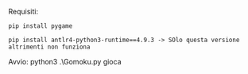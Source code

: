 
Requisiti:

    pip install pygame

    pip install antlr4-python3-runtime==4.9.3 -> SOlo questa versione altrimenti non funziona

Avvio:
    python3 .\Gomoku.py
    gioca